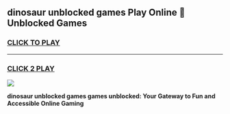 
## dinosaur unblocked games Play Online 👋 Unblocked Games
<h3>
<a href="https://premium.freeplayer.one?title=dinosaur_unblocked_games&ref=19F">CLICK TO PLAY</a></h3>
<hr>

<h3>
<a href="https://premium.freeplayer.one?title=dinosaur_unblocked_games&ref=19F">CLICK 2 PLAY</a>
  
</h3>

<a href="https://premium.freeplayer.one?title=dinosaur_unblocked_games&ref=19F"><img src="https://clearcache.store/games.png"></a>


**dinosaur unblocked games games unblocked: Your Gateway to Fun and Accessible Online Gaming**
